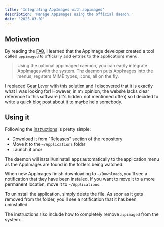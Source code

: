 ```yaml
---
title: 'Integrating AppImages with appimaged'
description: 'Manage AppImages using the official daemon.'
date: '2025-03-02'
---
```


## Motivation

By reading the [FAQ](https://docs.appimage.org/user-guide/faq.html#question-how-can-i-integrate-appimages-with-the-system), I learned that the AppImage developer created a tool called `appimaged` to officially add entries to the applications menu.

> Using the optional appimaged daemon, you can easily integrate AppImages with the system. The daemon puts AppImages into the menus, registers MIME types, icons, all on the fly.

I replaced [Gear Lever](https://github.com/mijorus/gearlever) with this solution and I discovered that it is exactly what I was looking for! However, in my opinion, the website lacks clear reference to this software (it's hidden, not mentioned often) so I decided to write a quick blog post about it to maybe help somebody.

## Using it

Following the [instructions](https://github.com/probonopd/go-appimage/blob/master/src/appimaged/README.md) is pretty simple:

- Download it from "Releases" section of the repository
- Move it to the `~/Applications` folder
- Launch it once

The daemon will install/uninstall apps automatically to the application menu as the AppImages are found in the folders being watched.

When new AppImages finish downloading to `~/Downloads`, you'll see a notification that they have been installed. If you want to move it to a more permanent location, move it to `~/Applications`.

To uninstall the application, simply delete the file. As soon as it gets removed from the folder, you'll see a notification that it has been uninstalled.

The instructions also include how to completely remove `appimaged` from the system.
